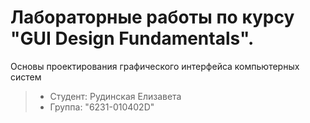 # Лабораторные работы по курсу "GUI Design Fundamentals".

Основы проектирования графического интерфейса компьютерных систем

> - Студент: Рудинская Елизавета
> - Группа: "6231-010402D"
